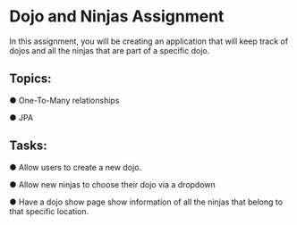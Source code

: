 # Dojo and Ninjas Assignment

In this assignment, you will be creating an application that will keep track of dojos and all the ninjas that are part of a specific dojo.

## Topics:
● One-To-Many relationships

● JPA

## Tasks:
● Allow users to create a new dojo.

● Allow new ninjas to choose their dojo via a dropdown

● Have a dojo show page show information of all the ninjas that belong to that specific location.
